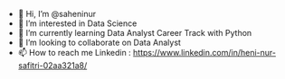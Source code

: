 - 👋 Hi, I’m @saheninur
- 👀 I’m interested in Data Science
- 🌱 I’m currently learning Data Analyst Career Track with Python
- 💞️ I’m looking to collaborate on Data Analyst
- 📫 How to reach me 
Linkedin : https://www.linkedin.com/in/heni-nur-safitri-02aa321a8/

<!---
saheninur/saheninur is a ✨ special ✨ repository because its `README.md` (this file) appears on your GitHub profile.
You can click the Preview link to take a look at your changes.
--->
